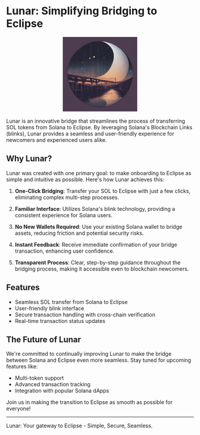 # Lunar: Simplifying Bridging to Eclipse

<p align="center">
  <img src="./public/title.png" alt="Lunar Logo" width="200" />
</p>

Lunar is an innovative bridge that streamlines the process of transferring SOL tokens from Solana to Eclipse. By leveraging Solana's Blockchain Links (blinks), Lunar provides a seamless and user-friendly experience for newcomers and experienced users alike.

## Why Lunar?

Lunar was created with one primary goal: to make onboarding to Eclipse as simple and intuitive as possible. Here's how Lunar achieves this:

1. **One-Click Bridging**: Transfer your SOL to Eclipse with just a few clicks, eliminating complex multi-step processes.

2. **Familiar Interface**: Utilizes Solana's blink technology, providing a consistent experience for Solana users.

3. **No New Wallets Required**: Use your existing Solana wallet to bridge assets, reducing friction and potential security risks.

4. **Instant Feedback**: Receive immediate confirmation of your bridge transaction, enhancing user confidence.

5. **Transparent Process**: Clear, step-by-step guidance throughout the bridging process, making it accessible even to blockchain newcomers.

## Features

- Seamless SOL transfer from Solana to Eclipse
- User-friendly blink interface
- Secure transaction handling with cross-chain verification
- Real-time transaction status updates

## The Future of Lunar

We're committed to continually improving Lunar to make the bridge between Solana and Eclipse even more seamless. Stay tuned for upcoming features like:

- Multi-token support
- Advanced transaction tracking
- Integration with popular Solana dApps

Join us in making the transition to Eclipse as smooth as possible for everyone!

---

Lunar: Your gateway to Eclipse - Simple, Secure, Seamless.
